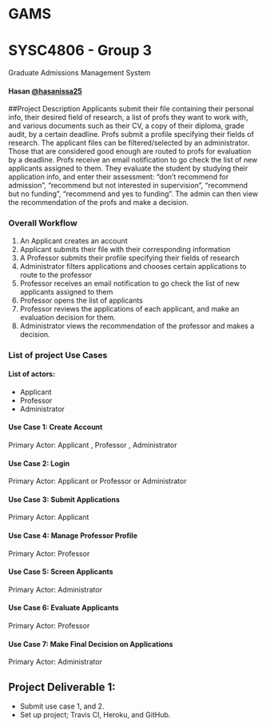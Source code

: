 # GAMS
# SYSC4806 - Group 3

Graduate Admissions Management System
#### Hasan [@hasanissa25](https://github.com/hasanissa25)

##Project Description
Applicants submit their file containing their personal info, their desired field of research, a list of profs they want to work with, and various documents such as their CV, a copy of their diploma, grade audit, by a certain deadline. Profs submit a profile specifying their fields of research. The applicant files can be filtered/selected by an administrator. Those that are considered good enough are routed to profs for evaluation by a deadline. Profs receive an email notification to go check the list of new applicants assigned to them. They evaluate the student by studying their application info, and enter their assessment: “don’t recommend for admission”, “recommend but not interested in supervision”, “recommend but no funding”, “recommend and yes to funding”. The admin can then view the recommendation of the profs and make a decision.

### Overall Workflow 
1. An Applicant creates an account
1. Applicant submits their file with their corresponding information
1. A Professor submits their profile specifying their fields of research
1. Administrator filters applications and chooses certain applications to route to the professor 
1. Professor receives an email notification to go check the list of new applicants assigned to them
1. Professor opens the list of applicants
1. Professor reviews the applications of each applicant, and make an evaluation decision for them.
1. Administrator views the recommendation of the professor and makes a decision.
  
### List of project Use Cases
#### List of actors:
* Applicant
* Professor
* Administrator 

#### Use Case 1: Create Account 
Primary Actor: Applicant , Professor , Administrator

#### Use Case 2: Login
Primary Actor: Applicant or Professor or Administrator

#### Use Case 3: Submit Applications
Primary Actor: Applicant

#### Use Case 4: Manage Professor Profile
Primary Actor: Professor

#### Use Case 5: Screen Applicants
Primary Actor: Administrator

#### Use Case 6: Evaluate Applicants
Primary Actor: Professor

#### Use Case 7: Make Final Decision on Applications
Primary Actor: Administrator


## Project Deliverable 1:
* Submit use case 1, and 2.
* Set up project; Travis CI, Heroku, and GitHub.
